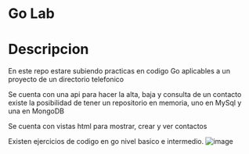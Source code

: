 # Go Lab

# Descripcion
En este repo estare subiendo practicas en codigo Go aplicables a un proyecto de un directorio telefonico

Se cuenta con una api para hacer la alta, baja y  consulta  de un contacto
existe la posibilidad de tener un repositorio en memoria, uno en MySql y una en MongoDB

Se cuenta con vistas html para mostrar, crear y ver contactos

Existen ejercicios de codigo en go nivel basico e intermedio.
![image](https://github.com/gherbust/lab/assets/9449108/d1387bb6-88d1-4200-8e6e-78239c4f4af3)


